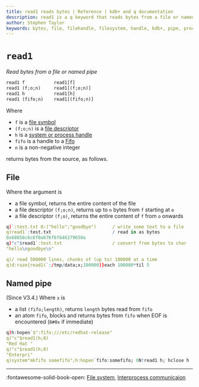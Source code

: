 ```yaml
---
title: read1 reads bytes | Reference | kdb+ and q documentation
description: read1 is a q keyword that reads bytes from a file or named pipe
author: Stephen Taylor
keywords: bytes, file, filehandle, filesystem, handle, kdb+, pipe, process, q, read, read1
---
```

# `read1`






_Read bytes from a file or named pipe_

```txt
read1 f           read1[f]
read1 (f;o;n)     read1[(f;o;n)]
read1 h           read1[h]
read1 (fifo;n)    read1[(fifo;n)]
```

Where

-   `f` is a [file symbol](../basics/glossary.md#file-symbol)
-   `(f;o;n)` is a [file descriptor](../basics/glossary.md#file-descriptor)
-   `h` is a [system or process handle](../basics/handles.md)
-   `fifo` is a handle to a [Fifo](hopen.md#fifonamed-pipes)
-   `n` is a non-negative integer

returns bytes from the source, as follows.


## File

Where the argument is 

-   a file symbol, returns the entire content of the file
-   a file descriptor `(f;o;n)`, returns up to `n` bytes from `f` starting at `o`
-   a file descriptor `(f;o)`, returns the entire content of `f` from `o` onwards

```q
q)`:test.txt 0:("hello";"goodbye")      / write some text to a file
q)read1`:test.txt                       / read in as bytes
0x68656c6c6f0a676f6f646279650a
q)"c"$read1`:test.txt                   / convert from bytes to char
"hello\ngoodbye\n"

q)/ read 500000 lines, chunks of (up to) 100000 at a time
q)d:raze{read1(`:/tmp/data;x;100000)}each 100000*til 5 
```


## Named pipe

(Since V3.4.) Where `x` is

-   a list `(fifo;length)`, returns `length` bytes read from `fifo`
-   an atom `fifo`, blocks and returns bytes from `fifo` when EOF is encountered (`0#0x` if immediate)

```q
q)h:hopen`$":fifo:///etc/redhat-release"
q)"c"$read1(h;8)
"Red Hat "
q)"c"$read1(h;8)
"Enterpri"
q)system"mkfifo somefifo";h:hopen`fifo:somefifo; 0N!read1 h; hclose h
```

----
:fontawesome-solid-book-open:
[File system](../basics/files.md),
[Interprocess communicaion](../basics/ipc.md)

